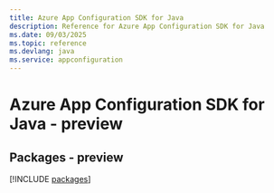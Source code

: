 ```yaml
---
title: Azure App Configuration SDK for Java
description: Reference for Azure App Configuration SDK for Java
ms.date: 09/03/2025
ms.topic: reference
ms.devlang: java
ms.service: appconfiguration
---
```

# Azure App Configuration SDK for Java - preview
## Packages - preview
[!INCLUDE [packages](app-configuration-index.md)]